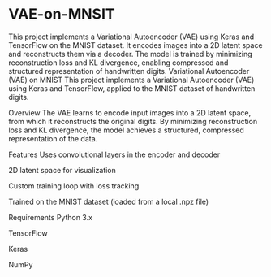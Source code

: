 # VAE-on-MNSIT
This project implements a Variational Autoencoder (VAE) using Keras and TensorFlow on the MNIST dataset. It encodes images into a 2D latent space and reconstructs them via a decoder. The model is trained by minimizing reconstruction loss and KL divergence, enabling compressed and structured representation of handwritten digits.
Variational Autoencoder (VAE) on MNIST
This project implements a Variational Autoencoder (VAE) using Keras and TensorFlow, applied to the MNIST dataset of handwritten digits.

Overview
The VAE learns to encode input images into a 2D latent space, from which it reconstructs the original digits. By minimizing reconstruction loss and KL divergence, the model achieves a structured, compressed representation of the data.

Features
Uses convolutional layers in the encoder and decoder

2D latent space for visualization

Custom training loop with loss tracking

Trained on the MNIST dataset (loaded from a local .npz file)

Requirements
Python 3.x

TensorFlow

Keras

NumPy

